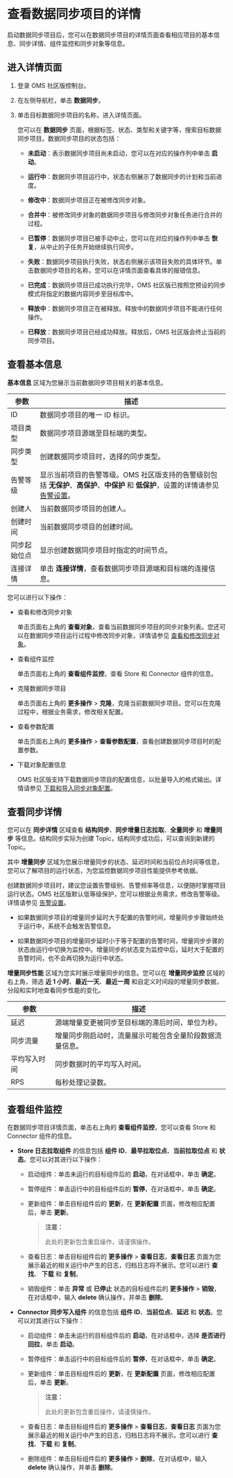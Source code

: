 # 查看数据同步项目的详情

启动数据同步项目后，您可以在数据同步项目的详情页面查看相应项目的基本信息、同步详情、组件监控和同步对象等信息。

## 进入详情页面

1. 登录 OMS 社区版控制台。

2. 在左侧导航栏，单击 **数据同步**。

3. 单击目标数据同步项目的名称，进入详情页面。

   您可以在 **数据同步** 页面，根据标签、状态、类型和关键字等，搜索目标数据同步项目。数据同步项目的状态包括：

   * **未启动**：表示数据同步项目尚未启动，您可以在对应的操作列中单击 **启动**。

   * **运行中**：数据同步项目运行中，状态右侧展示了数据同步的计划和当前进度。

   * **修改中**：数据同步项目正在被修改同步对象。

   * **合并中**：被修改同步对象的数据同步项目与修改同步对象任务进行合并的过程。

   * **已暂停**：数据同步项目已被手动中止，您可以在对应的操作列中单击 **恢复**，从中止的子任务开始继续执行同步。

   * **失败**：数据同步项目执行失败，状态右侧展示该项目失败的具体环节。单击数据同步项目的名称，您可以在详情页面查看具体的报错信息。

   * **已完成**：数据同步项目已成功执行完毕，OMS 社区版已按照您预设的同步模式将指定的数据内容同步至目标库中。

   * **释放中**：数据同步项目正在被释放。释放中的数据同步项目不能进行任何操作。

   * **已释放**：数据同步项目已经成功释放。释放后，OMS 社区版会终止当前的同步项目。

## 查看基本信息

**基本信息** 区域为您展示当前数据同步项目相关的基本信息。

| **参数** |                                                                                      **描述**                                                                                       |
|--------|-----------------------------------------------------------------------------------------------------------------------------------------------------------------------------------|
| ID     | 数据同步项目的唯一 ID 标识。                                                                                                                                                                  |
| 项目类型   | 数据同步项目源端至目标端的类型。                                                 |
| 同步类型   | 创建数据同步项目时，选择的同步类型。                                                                    |
| 告警等级   | 显示当前项目的告警等级。OMS 社区版支持的告警级别包括 **无保护**、**高保护**、**中保护** 和 **低保护**，设置的详情请参见 [告警设置](../../10.system-management/2.alert-center/3.manage-alert-settings.md)。 |
| 创建人    | 当前数据同步项目的创建人。                          |
| 创建时间   | 当前数据同步项目的创建时间。                         |
| 同步起始位点 | 显示创建数据同步项目时指定的时间节点。                 |
|连接详情|单击 **连接详情**，查看数据同步项目源端和目标端的连接信息。|

您可以进行以下操作：

* 查看和修改同步对象

  单击页面右上角的 **查看对象**，查看当前数据同步项目的同步对象列表。您还可以在数据同步项目运行过程中修改同步对象，详情请参见 [查看和修改同步对象](../11.manage-a-data-synchronization-projects/2.view-and-modify-objects-to-be-synchronized.md)。
  
* 查看组件监控

  单击页面右上角的 **查看组件监控**，查看 Store 和 Connector 组件的信息。

* 克隆数据同步项目

  单击页面右上角的 **更多操作** \> **克隆**，克隆当前数据同步项目。您可以在克隆过程中，根据业务需求，修改相关配置。

* 查看参数配置

  单击页面右上角的 **更多操作** \> **查看参数配置**，查看创建数据同步项目时的配置参数。

* 下载对象配置信息

  OMS 社区版支持下载数据同步项目的配置信息，以批量导入的格式输出。详情请参见 [下载和导入同步对象配置](../11.manage-a-data-synchronization-projects/4.download-and-import-the-settings-of-synchronization-objects.md)。

## 查看同步详情

您可以在 **同步详情** 区域查看 **结构同步**、**同步增量日志拉取**、**全量同步** 和 **增量同步** 等信息。结构同步实际为创建 Topic，结构同步成功后，可以查询到新建的 Topic。

其中 **增量同步** 区域为您展示增量同步的状态、延迟时间和当前位点时间等信息，您可以了解项目的运行状态，为您监控数据同步项目性能提供参考依据。

创建数据同步项目时，建议您设置告警级别、告警频率等信息，以便随时掌握项目运行状态。OMS 社区版默认低等级保护，您可以根据业务需求，修改告警等级。详情请参见 [告警设置](../../10.system-management/2.alert-center/3.manage-alert-settings.md)。
  
* 如果数据同步项目的增量同步延时大于配置的告警时间，增量同步步骤始终处于运行中，系统不会触发告警信息。

* 如果数据同步项目的增量同步延时小于等于配置的告警时间，增量同步步骤的状态由运行中切换为监控中。增量同步的状态变为监控中后，延时大于配置的告警时间，也不会再切换为运行中状态。

**增量同步性能** 区域为您实时展示增量同步的信息。您可以在 **增量同步监控** 区域的右上角，筛选 **近 1 小时**、**最近一天**、**最近一周** 和自定义时间段的增量同步数据，分段和实时地查看同步性能的变化。

|  参数   |  描述  |
|---------|-------|
|  延迟   |源端增量变更被同步至目标端的滞后时间，单位为秒。|
| 同步流量 |增量同步刚启动时，流量展示可能包含全量阶段数据流量信息。|
|平均写入时间|同步数据时的平均写入时间。|
|  RPS  |   每秒处理记录数。 |

## 查看组件监控

在数据同步项目详情页面，单击右上角的 **查看组件监控**，您可以查看 Store 和 Connector 组件的信息。

* **Store 日志拉取组件** 的信息包括 **组件 ID**、**最早拉取位点**、**当前拉取位点** 和 **状态**。您可以对其进行以下操作：

  * 启动组件：单击未运行的目标组件后的 **启动**，在对话框中，单击 **确定**。

  * 暂停组件：单击运行中的目标组件后的 **暂停**，在对话框中，单击 **确定**。
  
  * 更新组件：单击目标组件后的 **更新**，在 **更新配置** 页面，修改相应配置后，单击 **更新**。

    >**注意：**
    >
    >此处的更新包含重启操作，请谨慎操作。
  
  * 查看日志：单击目标组件后的 **更多操作** \> **查看日志**，**查看日志** 页面为您展示最近的相关运行中产生的日志，归档日志将不展示。您可以进行 **查找**、 **下载** 和 **复制**。
  
  * 销毁组件：单击 **异常** 或 **已停止** 状态的目标组件后的 **更多操作** \> **销毁**，在对话框中，输入 **delete** 确认操作，并单击 **删除**。

* **Connector 同步写入组件** 的信息包括 **组件 ID**、**当前位点**、**延迟** 和 **状态**。您可以对其进行以下操作：

  * 启动组件：单击未运行的目标组件后的 **启动**，在对话框中，选择 **是否进行回拉**，单击 **启动**。
  
  * 暂停组件：单击运行中的目标组件后的 **暂停**，在对话框中，单击 **确定**。
  
  * 更新组件：单击目标组件后的 **更新**，在 **更新配置** 页面，修改相应配置后，单击 **更新**。

    >**注意：**
    >
    >此处的更新包含重启操作，请谨慎操作。

  * 查看日志：单击目标组件后的 **更多操作** \> **查看日志**，**查看日志** 页面为您展示最近的相关运行中产生的日志，归档日志将不展示。您可以进行 **查找**、**下载** 和 **复制**。

  * 删除组件：单击目标组件后的 **更多操作** \> **删除**，在对话框中，输入 **delete** 确认操作，并单击 **删除**。
